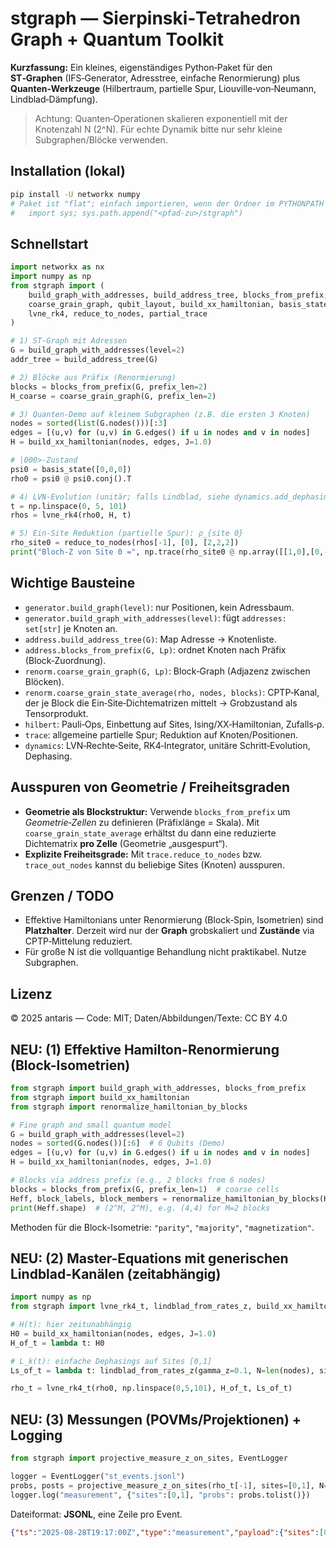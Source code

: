 
# stgraph — Sierpinski‑Tetrahedron Graph + Quantum Toolkit

**Kurzfassung:** Ein kleines, eigenständiges Python‑Paket für den **ST‑Graphen** (IFS‑Generator,
Adresstree, einfache Renormierung) plus **Quanten‑Werkzeuge** (Hilbertraum, partielle Spur,
Liouville‑von‑Neumann, Lindblad‑Dämpfung).

> Achtung: Quanten‑Operationen skalieren exponentiell mit der Knotenzahl N (2^N).
> Für echte Dynamik bitte nur sehr kleine Subgraphen/Blöcke verwenden.

## Installation (lokal)

```bash
pip install -U networkx numpy
# Paket ist "flat"; einfach importieren, wenn der Ordner im PYTHONPATH liegt:
#   import sys; sys.path.append("<pfad-zu>/stgraph")
```

## Schnellstart

```python
import networkx as nx
import numpy as np
from stgraph import (
    build_graph_with_addresses, build_address_tree, blocks_from_prefix,
    coarse_grain_graph, qubit_layout, build_xx_hamiltonian, basis_state,
    lvne_rk4, reduce_to_nodes, partial_trace
)

# 1) ST-Graph mit Adressen
G = build_graph_with_addresses(level=2)
addr_tree = build_address_tree(G)

# 2) Blöcke aus Präfix (Renormierung)
blocks = blocks_from_prefix(G, prefix_len=2)
H_coarse = coarse_grain_graph(G, prefix_len=2)

# 3) Quanten‑Demo auf kleinem Subgraphen (z.B. die ersten 3 Knoten)
nodes = sorted(list(G.nodes()))[:3]
edges = [(u,v) for (u,v) in G.edges() if u in nodes and v in nodes]
H = build_xx_hamiltonian(nodes, edges, J=1.0)

# |000>-Zustand
psi0 = basis_state([0,0,0])
rho0 = psi0 @ psi0.conj().T

# 4) LVN-Evolution (unitär; falls Lindblad, siehe dynamics.add_dephasing_lindblad)
t = np.linspace(0, 5, 101)
rhos = lvne_rk4(rho0, H, t)

# 5) Ein‑Site Reduktion (partielle Spur): ρ_{site 0}
rho_site0 = reduce_to_nodes(rhos[-1], [0], [2,2,2])
print("Bloch‑Z von Site 0 =", np.trace(rho_site0 @ np.array([[1,0],[0,-1]])))
```

## Wichtige Bausteine

- `generator.build_graph(level)`: nur Positionen, kein Adressbaum.
- `generator.build_graph_with_addresses(level)`: fügt `addresses: set[str]` je Knoten an.
- `address.build_address_tree(G)`: Map Adresse → Knotenliste.
- `address.blocks_from_prefix(G, Lp)`: ordnet Knoten nach Präfix (Block‑Zuordnung).
- `renorm.coarse_grain_graph(G, Lp)`: Block‑Graph (Adjazenz zwischen Blöcken).
- `renorm.coarse_grain_state_average(rho, nodes, blocks)`: CPTP‑Kanal, der je Block
  die Ein‑Site‑Dichtematrizen mittelt → Grobzustand als Tensorprodukt.
- `hilbert`: Pauli‑Ops, Einbettung auf Sites, Ising/XX‑Hamiltonian, Zufalls‑ρ.
- `trace`: allgemeine partielle Spur; Reduktion auf Knoten/Positionen.
- `dynamics`: LVN‑Rechte‑Seite, RK4‑Integrator, unitäre Schritt‑Evolution, Dephasing.

## Ausspuren von Geometrie / Freiheitsgraden

- **Geometrie als Blockstruktur:** Verwende `blocks_from_prefix` um *Geometrie‑Zellen* zu
  definieren (Präfixlänge = Skala). Mit `coarse_grain_state_average` erhältst du dann eine
  reduzierte Dichtematrix **pro Zelle** (Geometrie „ausgespurt“).
- **Explizite Freiheitsgrade:** Mit `trace.reduce_to_nodes` bzw. `trace_out_nodes` kannst du
  beliebige Sites (Knoten) ausspuren.

## Grenzen / TODO

- Effektive Hamiltonians unter Renormierung (Block‑Spin, Isometrien) sind **Platzhalter**.
  Derzeit wird nur der **Graph** grobskaliert und **Zustände** via CPTP‑Mittelung reduziert.
- Für große N ist die vollquantige Behandlung nicht praktikabel. Nutze Subgraphen.

## Lizenz

© 2025 antaris — Code: MIT; Daten/Abbildungen/Texte: CC BY 4.0


## NEU: (1) Effektive Hamilton-Renormierung (Block-Isometrien)

```python
from stgraph import build_graph_with_addresses, blocks_from_prefix
from stgraph import build_xx_hamiltonian
from stgraph import renormalize_hamiltonian_by_blocks

# Fine graph and small quantum model
G = build_graph_with_addresses(level=2)
nodes = sorted(G.nodes())[:6]  # 6 Qubits (Demo)
edges = [(u,v) for (u,v) in G.edges() if u in nodes and v in nodes]
H = build_xx_hamiltonian(nodes, edges, J=1.0)

# Blocks via address prefix (e.g., 2 blocks from 6 nodes)
blocks = blocks_from_prefix(G, prefix_len=1)  # coarse cells
Heff, block_labels, block_members = renormalize_hamiltonian_by_blocks(H, nodes, blocks, method="parity")
print(Heff.shape)  # (2^M, 2^M), e.g. (4,4) for M=2 blocks
```

Methoden für die Block-Isometrie: `"parity"`, `"majority"`, `"magnetization"`.

## NEU: (2) Master-Equations mit generischen Lindblad-Kanälen (zeitabhängig)

```python
import numpy as np
from stgraph import lvne_rk4_t, lindblad_from_rates_z, build_xx_hamiltonian

# H(t): hier zeitunabhängig
H0 = build_xx_hamiltonian(nodes, edges, J=1.0)
H_of_t = lambda t: H0

# L_k(t): einfache Dephasings auf Sites [0,1]
Ls_of_t = lambda t: lindblad_from_rates_z(gamma_z=0.1, N=len(nodes), sites=[0,1])

rho_t = lvne_rk4_t(rho0, np.linspace(0,5,101), H_of_t, Ls_of_t)
```

## NEU: (3) Messungen (POVMs/Projektionen) + Logging

```python
from stgraph import projective_measure_z_on_sites, EventLogger

logger = EventLogger("st_events.jsonl")
probs, posts = projective_measure_z_on_sites(rho_t[-1], sites=[0,1], N=len(nodes))
logger.log("measurement", {"sites":[0,1], "probs": probs.tolist()})
```

Dateiformat: **JSONL**, eine Zeile pro Event.
```json
{"ts":"2025-08-28T19:17:00Z","type":"measurement","payload":{"sites":[0,1],"probs":[0.52,0.48,...]}}
```
